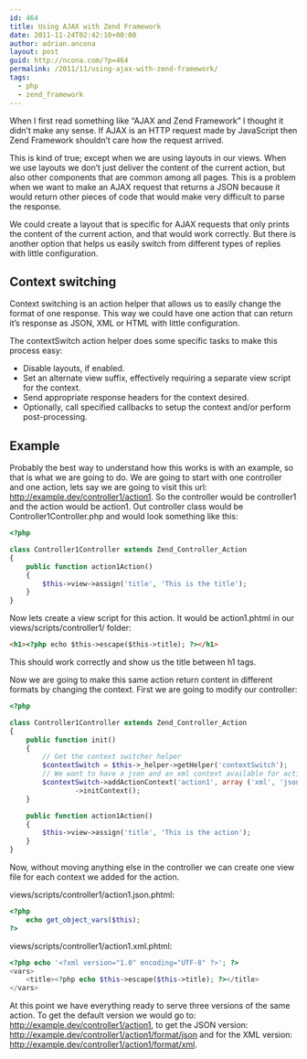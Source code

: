 ```yaml
---
id: 464
title: Using AJAX with Zend Framework
date: 2011-11-24T02:42:10+00:00
author: adrian.ancona
layout: post
guid: http://ncona.com/?p=464
permalink: /2011/11/using-ajax-with-zend-framework/
tags:
  - php
  - zend_framework
---
```

When I first read something like &#8220;AJAX and Zend Framework&#8221; I thought it didn&#8217;t make any sense. If AJAX is an HTTP request made by JavaScript then Zend Framework shouldn&#8217;t care how the request arrived.

This is kind of true; except when we are using layouts in our views. When we use layouts we don&#8217;t just deliver the content of the current action, but also other components that are common among all pages. This is a problem when we want to make an AJAX request that returns a JSON because it would return other pieces of code that would make very difficult to parse the response.

We could create a layout that is specific for AJAX requests that only prints the content of the current action, and that would work correctly. But there is another option that helps us easily switch from different types of replies with little configuration.

<!--more-->

## Context switching

Context switching is an action helper that allows us to easily change the format of one response. This way we could have one action that can return it&#8217;s response as JSON, XML or HTML with little configuration.

The contextSwitch action helper does some specific tasks to make this process easy:

  * Disable layouts, if enabled. 
  * Set an alternate view suffix, effectively requiring a separate view script for the context. 
  * Send appropriate response headers for the context desired. 
  * Optionally, call specified callbacks to setup the context and/or perform post-processing. 

## Example

Probably the best way to understand how this works is with an example, so that is what we are going to do. We are going to start with one controller and one action, lets say we are going to visit this url: http://example.dev/controller1/action1. So the controller would be controller1 and the action would be action1. Out controller class would be Controller1Controller.php and would look something like this:

```php
<?php

class Controller1Controller extends Zend_Controller_Action
{
    public function action1Action()
    {
        $this->view->assign('title', 'This is the title');
    }
}
```

Now lets create a view script for this action. It would be action1.phtml in our views/scripts/controller1/ folder:

```html
<h1><?php echo $this->escape($this->title); ?></h1>
```

This should work correctly and show us the title between h1 tags.

Now we are going to make this same action return content in different formats by changing the context. First we are going to modify our controller:

```php
<?php

class Controller1Controller extends Zend_Controller_Action
{
    public function init()
    {
        // Get the context switcher helper
        $contextSwitch = $this->_helper->getHelper('contextSwitch');
        // We want to have a json and an xml context available for action1
        $contextSwitch->addActionContext('action1', array ('xml', 'json'))
                ->initContext();
    }

    public function action1Action()
    {
        $this->view->assign('title', 'This is the action');
    }
}
```

Now, without moving anything else in the controller we can create one view file for each context we added for the action.

views/scripts/controller1/action1.json.phtml:

```php
<?php
    echo get_object_vars($this);
?>
```

views/scripts/controller1/action1.xml.phtml:

```php
<?php echo '<?xml version="1.0" encoding="UTF-8" ?>'; ?>
<vars>
    <title><?php echo $this->escape($this->title); ?></title>
</vars>
```

At this point we have everything ready to serve three versions of the same action. To get the default version we would go to: http://example.dev/controller1/action1, to get the JSON version: http://example.dev/controller1/action1/format/json and for the XML version: http://example.dev/controller1/action1/format/xml.
